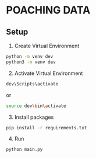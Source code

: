 # POACHING DATA 

## Setup

1. Create Virtual Environment

```bash 
python -m venv dev 
python3 -m venv dev
```

2. Activate Virtual Environment

```bash
dev\Scripts\activate
```

or 

```bash
source dev\bin\activate 
```

3. Install  packages

```bash
pip install -r requirements.txt
```


4. Run 

```bash
python main.py
```